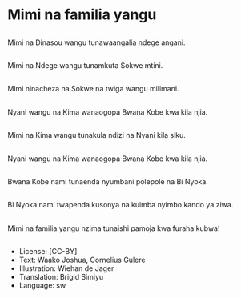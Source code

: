 # Mimi na familia yangu

##
Mimi na Dinasou wangu
tunawaangalia ndege
angani.


##
Mimi na Ndege wangu
tunamkuta Sokwe
mtini.


##
Mimi ninacheza na
Sokwe na twiga wangu
milimani.


##
Nyani wangu na Kima
wanaogopa Bwana
Kobe kwa kila njia.


##
Mimi na Kima wangu
tunakula ndizi na Nyani
kila siku.


##
Nyani wangu na Kima
wanaogopa Bwana
Kobe kwa kila njia.


##
Bwana Kobe nami
tunaenda nyumbani
polepole na Bi Nyoka.


##
Bi Nyoka nami
twapenda kusonya na
kuimba nyimbo kando
ya ziwa.


##
Mimi na familia yangu
nzima tunaishi pamoja
kwa furaha kubwa!


##
* License: [CC-BY]
* Text: Waako Joshua, Cornelius Gulere
* Illustration: Wiehan de Jager
* Translation: Brigid Simiyu
* Language: sw
